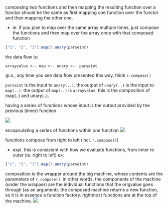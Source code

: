 
composing two functions and then mapping the resulting function over a functor should be the same as first mapping one function over the functor and then mapping the other one.
- ie. if you plan to map over the same array multiple times, just compose the functions and then map over the array once with that composed function
```js
["1", "2", "3"].map(r.unary(parseint)
```
the data flow is: 
```
arrayvalue <-- map <-- unary <-- parseint
```
(p.s., any time you see data flow presented this way, think `r.compose()`

`parseint` is the input to `unary(..)`. the output of `unary(..)` is the input to `map(..)`. the output of `map(..)` is `arrayvalue`. this is the composition of map(..) and unary(..).

having a series of functions whose input is the output provided by the previous (inner) function

![](/assets/images/2021-03-09-09-34-17.png)

encapsulating a series of functions within one function
![](/assets/images/2021-03-09-09-34-28.png)

functions compose from right to left (incl. `r.compose()`)

- expl. this is consistent with how we evaluate functions, from inner to outer (ie. right to left)
ex:
```js
["1", "2", "3"].map(r.unary(parseint)
```

composition is the wrapper around the big machine, whose contents are the parameters of `r.compose()`. in other words, the components of the machine (under the wrapper) are the individual functions that the origvalue goes through (as an argument). the composed machine returns a new function, so it is in essence a function factory.
rightmost functions are at the top of the machine.
![](/assets/images/2021-03-09-09-34-44.png)

